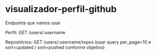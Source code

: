 # visualizador-perfil-github

Endpoints que vamos usar 

Perfil: GET /users/:username

Repositórios: GET /users/:username/repos (usar query per_page=10 e sort=updated / sort=pushed conforme objetivo)